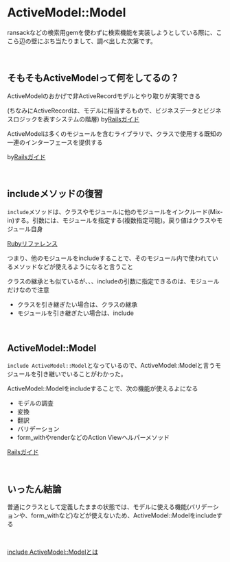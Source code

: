 # ActiveModel::Model

ransackなどの検索用gemを使わずに検索機能を実装しようとしている際に、ここら辺の壁にぶち当たりまして、調べ出した次第です。

<br>

## そもそもActiveModelって何をしてるの？

ActiveModelのおかげで非ActiveRecordモデルとやり取りが実現できる

(ちなみにActiveRecordは、モデルに相当するもので、ビジネスデータとビジネスロジックを表すシステムの階層) by[Railsガイド](https://railsguides.jp/active_record_basics.html)

ActiveModelは多くのモジュールを含むライブラリで、クラスで使用する既知の一連のインターフェースを提供する

by[Railsガイド](https://railsguides.jp/active_model_basics.html)

<br>

## includeメソッドの復習

`include`メソッドは、クラスやモジュールに他のモジュールをインクルード(Mix-in)する。引数には、モジュールを指定する(複数指定可能)。戻り値はクラスやモジュール自身

[Rubyリファレンス](https://ref.xaio.jp/ruby/classes/module/include)

つまり、他のモジュールをincludeすることで、そのモジュール内で使われているメソッドなどが使えるようになると言うこと

クラスの継承とも似ているが、、、includeの引数に指定できるのは、モジュールだけなので注意

- クラスを引き継ぎたい場合は、クラスの継承
- モジュールを引き継ぎたい場合は、include

<br>

## ActiveModel::Model

`include ActiveModel::Model`となっているので、ActiveModel::Modelと言うモジュールを引き継いでいることがわかった。

ActiveModel::Modelをincludeすることで、次の機能が使えるよになる

- モデルの調査
- 変換
- 翻訳
- バリデーション
- form_withやrenderなどのAction Viewヘルパーメソッド

[Railsガイド](https://railsguides.jp/active_model_basics.html#model%E3%83%A2%E3%82%B8%E3%83%A5%E3%83%BC%E3%83%AB)

<br>

## いったん結論

普通にクラスとして定義したままの状態では、モデルに使える機能(バリデーションや、form_withなど)などが使えないため、ActiveModel::Modelをincludeする

<br>

[include ActiveModel::Modelとは](https://www.y-hakopro.com/entry/2019/10/15/204805)
